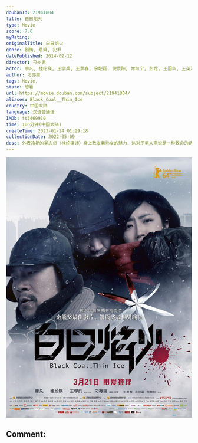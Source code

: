 ```yaml
---
doubanId: 21941804
title: 白日焰火
type: Movie
score: 7.6
myRating: 
originalTitle: 白日焰火
genre: 剧情, 悬疑, 犯罪
datePublished: 2014-02-12
director: 刁亦男
actor: 廖凡, 桂纶镁, 王学兵, 王景春, 余皑磊, 倪景阳, 常凯宁, 彭龙, 王国华, 王英涛, 李克伟, 李庸基, 李彩霞
author: 刁亦男
tags: Movie, 
state: 想看
url: https://movie.douban.com/subject/21941804/
aliases: Black_Coal__Thin_Ice
country: 中国大陆
language: 汉语普通话
IMDb: tt3469910
time: 106分钟(中国大陆)
createTime: 2023-01-24 01:29:18
collectionDate: 2022-05-09
desc: 外表冷艳的吴志贞（桂纶镁饰）身上散发着熟女的魅力，这对于男人来说是一种致命的诱惑，对于与她曾有过一面之缘的警察张自力（廖凡饰）来说更是如此。五年前，吴志贞的丈夫梁志军（王学兵饰）被警方认定死于...
---
```


![image](assets/p2174645340.jpg)

Comment: 
---

